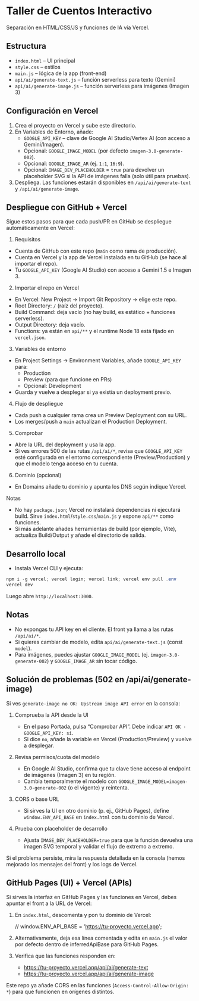 # Taller de Cuentos Interactivo

Separación en HTML/CSS/JS y funciones de IA vía Vercel.

## Estructura
- `index.html` – UI principal
- `style.css` – estilos
- `main.js` – lógica de la app (front-end)
- `api/ai/generate-text.js` – función serverless para texto (Gemini)
- `api/ai/generate-image.js` – función serverless para imágenes (Imagen 3)

## Configuración en Vercel
1. Crea el proyecto en Vercel y sube este directorio.
2. En Variables de Entorno, añade:
   - `GOOGLE_API_KEY` – clave de Google AI Studio/Vertex AI (con acceso a Gemini/Imagen).
   - Opcional: `GOOGLE_IMAGE_MODEL` (por defecto `imagen-3.0-generate-002`).
   - Opcional: `GOOGLE_IMAGE_AR` (ej. `1:1`, `16:9`).
   - Opcional: `IMAGE_DEV_PLACEHOLDER` = `true` para devolver un placeholder SVG si la API de imágenes falla (solo útil para pruebas).
3. Despliega. Las funciones estarán disponibles en `/api/ai/generate-text` y `/api/ai/generate-image`.

## Despliegue con GitHub + Vercel
Sigue estos pasos para que cada push/PR en GitHub se despliegue automáticamente en Vercel:

1) Requisitos
- Cuenta de GitHub con este repo (`main` como rama de producción).
- Cuenta en Vercel y la app de Vercel instalada en tu GitHub (se hace al importar el repo).
- Tu `GOOGLE_API_KEY` (Google AI Studio) con acceso a Gemini 1.5 e Imagen 3.

2) Importar el repo en Vercel
- En Vercel: New Project → Import Git Repository → elige este repo.
- Root Directory: `/` (raíz del proyecto).
- Build Command: deja vacío (no hay build, es estático + funciones serverless).
- Output Directory: deja vacío.
- Functions: ya están en `api/**` y el runtime Node 18 está fijado en `vercel.json`.

3) Variables de entorno
- En Project Settings → Environment Variables, añade `GOOGLE_API_KEY` para:
   - Production
   - Preview (para que funcione en PRs)
   - Opcional: Development
- Guarda y vuelve a desplegar si ya existía un deployment previo.

4) Flujo de despliegue
- Cada push a cualquier rama crea un Preview Deployment con su URL.
- Los merges/push a `main` actualizan el Production Deployment.

5) Comprobar
- Abre la URL del deployment y usa la app.
- Si ves errores 500 de las rutas `/api/ai/*`, revisa que `GOOGLE_API_KEY` esté configurada en el entorno correspondiente (Preview/Production) y que el modelo tenga acceso en tu cuenta.

6) Dominio (opcional)
- En Domains añade tu dominio y apunta los DNS según indique Vercel.

Notas
- No hay `package.json`; Vercel no instalará dependencias ni ejecutará build. Sirve `index.html`/`style.css`/`main.js` y expone `api/**` como funciones.
- Si más adelante añades herramientas de build (por ejemplo, Vite), actualiza Build/Output y añade el directorio de salida.

## Desarrollo local
- Instala Vercel CLI y ejecuta:

```powershell
npm i -g vercel; vercel login; vercel link; vercel env pull .env
vercel dev
```

Luego abre `http://localhost:3000`.

## Notas
- No expongas tu API key en el cliente. El front ya llama a las rutas `/api/ai/*`.
- Si quieres cambiar de modelo, edita `api/ai/generate-text.js` (const `model`).
 - Para imágenes, puedes ajustar `GOOGLE_IMAGE_MODEL` (ej. `imagen-3.0-generate-002`) y `GOOGLE_IMAGE_AR` sin tocar código.

## Solución de problemas (502 en /api/ai/generate-image)
Si ves `generate-image no OK: Upstream image API error` en la consola:

1) Comprueba la API desde la UI
   - En el paso Portada, pulsa “Comprobar API”. Debe indicar `API OK · GOOGLE_API_KEY: sí`.
   - Si dice `no`, añade la variable en Vercel (Production/Preview) y vuelve a desplegar.

2) Revisa permisos/cuota del modelo
   - En Google AI Studio, confirma que tu clave tiene acceso al endpoint de imágenes (Imagen 3) en tu región.
   - Cambia temporalmente el modelo con `GOOGLE_IMAGE_MODEL=imagen-3.0-generate-002` (o el vigente) y reintenta.

3) CORS o base URL
   - Si sirves la UI en otro dominio (p. ej., GitHub Pages), define `window.ENV_API_BASE` en `index.html` con tu dominio de Vercel.

4) Prueba con placeholder de desarrollo
   - Ajusta `IMAGE_DEV_PLACEHOLDER=true` para que la función devuelva una imagen SVG temporal y validar el flujo de extremo a extremo.

Si el problema persiste, mira la respuesta detallada en la consola (hemos mejorado los mensajes del front) y los logs de Vercel.

## GitHub Pages (UI) + Vercel (APIs)
Si sirves la interfaz en GitHub Pages y las funciones en Vercel, debes apuntar el front a la URL de Vercel:

1) En `index.html`, descomenta y pon tu dominio de Vercel:

   // window.ENV_API_BASE = 'https://tu-proyecto.vercel.app';

2) Alternativamente, deja esa línea comentada y edita en `main.js` el valor por defecto dentro de inferredApiBase para GitHub Pages.

3) Verifica que las funciones responden en:
   - https://tu-proyecto.vercel.app/api/ai/generate-text
   - https://tu-proyecto.vercel.app/api/ai/generate-image

Este repo ya añade CORS en las funciones (`Access-Control-Allow-Origin: *`) para que funcionen en orígenes distintos.
